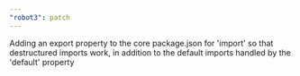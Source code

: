 ```yaml
---
"robot3": patch
---
```


Adding an export property to the core package.json for 'import' so that destructured imports work, in addition to the default imports handled by the 'default' property
